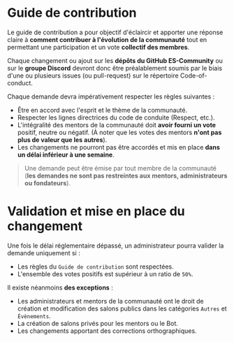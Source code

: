 # Guide de contribution

Le guide de contribution a pour objectif d'éclaircir et apporter une réponse claire à **comment contribuer à l'évolution de la communauté** tout en permettant une participation et un vote **collectif des membres**.

Chaque changement ou ajout sur les **dépôts du GitHub ES-Community** ou sur le **groupe Discord** devront donc être préalablement soumis par le biais d'une ou plusieurs issues (ou pull-request) sur le répertoire Code-of-conduct.

Chaque demande devra impérativement respecter les règles suivantes : 

- Être en accord avec l'esprit et le thème de la communauté.
- Respecter les lignes directrices du code de conduite (Respect, etc.).
- L'intégralité des mentors de la communauté doit **avoir fourni un vote** positif, neutre ou négatif. (À noter que les votes des mentors **n'ont pas plus de valeur que les autres**).
- Les changements ne pourront pas être accordés et mis en place **dans un délai inférieur à une semaine**. 

> Une demande peut être émise par tout membre de la communauté (**les demandes ne sont pas restreintes aux mentors, administrateurs ou fondateurs**). 

# Validation et mise en place du changement

Une fois le délai réglementaire dépassé, un administrateur pourra valider la demande uniquement si :

- Les règles du `Guide de contribution` sont respectées.
- L'ensemble des votes positifs est supérieur à un ratio de `50%`.

Il existe néanmoins **des exceptions** : 

- Les administrateurs et mentors de la communauté ont le droit de création et modification des salons publics dans les catégories `Autres` et `Évènements`.
- La création de salons privés pour les mentors ou le Bot.
- Les changements apportant des corrections orthographiques.
